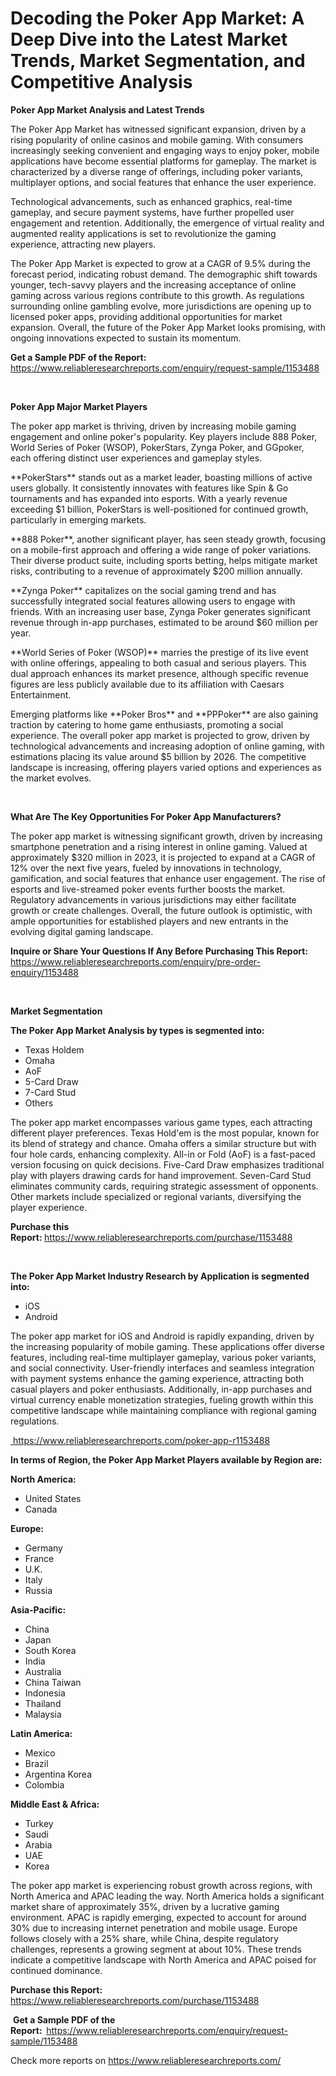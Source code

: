 <p><h1>Decoding the Poker App Market: A Deep Dive into the Latest Market Trends, Market Segmentation, and Competitive Analysis</h1></p><p><strong>Poker App Market Analysis and Latest Trends</strong></p>
<p><p>The Poker App Market has witnessed significant expansion, driven by a rising popularity of online casinos and mobile gaming. With consumers increasingly seeking convenient and engaging ways to enjoy poker, mobile applications have become essential platforms for gameplay. The market is characterized by a diverse range of offerings, including poker variants, multiplayer options, and social features that enhance the user experience. </p><p>Technological advancements, such as enhanced graphics, real-time gameplay, and secure payment systems, have further propelled user engagement and retention. Additionally, the emergence of virtual reality and augmented reality applications is set to revolutionize the gaming experience, attracting new players. </p><p>The Poker App Market is expected to grow at a CAGR of 9.5% during the forecast period, indicating robust demand. The demographic shift towards younger, tech-savvy players and the increasing acceptance of online gaming across various regions contribute to this growth. As regulations surrounding online gambling evolve, more jurisdictions are opening up to licensed poker apps, providing additional opportunities for market expansion. Overall, the future of the Poker App Market looks promising, with ongoing innovations expected to sustain its momentum.</p></p>
<p><strong>Get a Sample PDF of the Report:&nbsp;</strong> <a href="https://www.reliableresearchreports.com/enquiry/request-sample/1153488?utm_campaign=2253&utm_medium=2&utm_source=Github&utm_content=ia&utm_term=10032025&utm_id=poker-app">https://www.reliableresearchreports.com/enquiry/request-sample/1153488</a></p>
<p>&nbsp;</p>
<p><strong>Poker App Major Market Players</strong></p>
<p><p>The poker app market is thriving, driven by increasing mobile gaming engagement and online poker's popularity. Key players include 888 Poker, World Series of Poker (WSOP), PokerStars, Zynga Poker, and GGpoker, each offering distinct user experiences and gameplay styles.</p><p>**PokerStars** stands out as a market leader, boasting millions of active users globally. It consistently innovates with features like Spin & Go tournaments and has expanded into esports. With a yearly revenue exceeding $1 billion, PokerStars is well-positioned for continued growth, particularly in emerging markets.</p><p>**888 Poker**, another significant player, has seen steady growth, focusing on a mobile-first approach and offering a wide range of poker variations. Their diverse product suite, including sports betting, helps mitigate market risks, contributing to a revenue of approximately $200 million annually.</p><p>**Zynga Poker** capitalizes on the social gaming trend and has successfully integrated social features allowing users to engage with friends. With an increasing user base, Zynga Poker generates significant revenue through in-app purchases, estimated to be around $60 million per year.</p><p>**World Series of Poker (WSOP)** marries the prestige of its live event with online offerings, appealing to both casual and serious players. This dual approach enhances its market presence, although specific revenue figures are less publicly available due to its affiliation with Caesars Entertainment.</p><p>Emerging platforms like **Poker Bros** and **PPPoker** are also gaining traction by catering to home game enthusiasts, promoting a social experience. The overall poker app market is projected to grow, driven by technological advancements and increasing adoption of online gaming, with estimations placing its value around $5 billion by 2026. The competitive landscape is increasing, offering players varied options and experiences as the market evolves.</p></p>
<p>&nbsp;</p>
<p><strong>What Are The Key Opportunities For Poker App Manufacturers?</strong></p>
<p><p>The poker app market is witnessing significant growth, driven by increasing smartphone penetration and a rising interest in online gaming. Valued at approximately $320 million in 2023, it is projected to expand at a CAGR of 12% over the next five years, fueled by innovations in technology, gamification, and social features that enhance user engagement. The rise of esports and live-streamed poker events further boosts the market. Regulatory advancements in various jurisdictions may either facilitate growth or create challenges. Overall, the future outlook is optimistic, with ample opportunities for established players and new entrants in the evolving digital gaming landscape.</p></p>
<p><strong>Inquire or Share Your Questions If Any Before Purchasing This Report:</strong> <a href="https://www.reliableresearchreports.com/enquiry/pre-order-enquiry/1153488?utm_campaign=2253&utm_medium=2&utm_source=Github&utm_content=ia&utm_term=10032025&utm_id=poker-app">https://www.reliableresearchreports.com/enquiry/pre-order-enquiry/1153488</a></p>
<p>&nbsp;</p>
<p><strong>Market Segmentation</strong></p>
<p><strong>The Poker App Market Analysis by types is segmented into:</strong></p>
<p><ul><li>Texas Holdem</li><li>Omaha</li><li>AoF</li><li>5-Card Draw</li><li>7-Card Stud</li><li>Others</li></ul></p>
<p><p>The poker app market encompasses various game types, each attracting different player preferences. Texas Hold'em is the most popular, known for its blend of strategy and chance. Omaha offers a similar structure but with four hole cards, enhancing complexity. All-in or Fold (AoF) is a fast-paced version focusing on quick decisions. Five-Card Draw emphasizes traditional play with players drawing cards for hand improvement. Seven-Card Stud eliminates community cards, requiring strategic assessment of opponents. Other markets include specialized or regional variants, diversifying the player experience.</p></p>
<p><strong>Purchase this Report:&nbsp;</strong><a href="https://www.reliableresearchreports.com/purchase/1153488?utm_campaign=2253&utm_medium=2&utm_source=Github&utm_content=ia&utm_term=10032025&utm_id=poker-app">https://www.reliableresearchreports.com/purchase/1153488</a></p>
<p>&nbsp;</p>
<p><strong>The Poker App Market Industry Research by Application is segmented into:</strong></p>
<p><ul><li>iOS</li><li>Android</li></ul></p>
<p><p>The poker app market for iOS and Android is rapidly expanding, driven by the increasing popularity of mobile gaming. These applications offer diverse features, including real-time multiplayer gameplay, various poker variants, and social connectivity. User-friendly interfaces and seamless integration with payment systems enhance the gaming experience, attracting both casual players and poker enthusiasts. Additionally, in-app purchases and virtual currency enable monetization strategies, fueling growth within this competitive landscape while maintaining compliance with regional gaming regulations.</p></p>
<p><a href="https://www.reliableresearchreports.com/poker-app-r1153488?utm_campaign=2253&utm_medium=2&utm_source=Github&utm_content=ia&utm_term=10032025&utm_id=poker-app">&nbsp;https://www.reliableresearchreports.com/poker-app-r1153488</a></p>
<p><strong>In terms of Region, the Poker App Market Players available by Region are:</strong></p>
<p>
    <p> <strong> North America: </strong>
        <ul>
            <li>United States</li>
            <li>Canada</li>
        </ul>
        </p> 
    <p> <strong> Europe: </strong>
        <ul>
            <li>Germany</li>
            <li>France</li>
            <li>U.K.</li>
            <li>Italy</li>
            <li>Russia</li>
        </ul>
        </p> 
    <p> <strong> Asia-Pacific: </strong>
        <ul>
            <li>China</li>
            <li>Japan</li>
            <li>South Korea</li>
            <li>India</li>
            <li>Australia</li>
            <li>China Taiwan</li>
            <li>Indonesia</li>
            <li>Thailand</li>
            <li>Malaysia</li>
        </ul>
        </p> 
    <p> <strong> Latin America: </strong>
        <ul>
            <li>Mexico</li>
            <li>Brazil</li>
            <li>Argentina Korea</li>
            <li>Colombia</li>
        </ul>
        </p> 
    <p> <strong> Middle East & Africa: </strong>
        <ul>
            <li>Turkey</li>
            <li>Saudi</li>
            <li>Arabia</li>
            <li>UAE</li>
            <li>Korea</li>
        </ul>
    </p>
    </p>
<p><p>The poker app market is experiencing robust growth across regions, with North America and APAC leading the way. North America holds a significant market share of approximately 35%, driven by a lucrative gaming environment. APAC is rapidly emerging, expected to account for around 30% due to increasing internet penetration and mobile usage. Europe follows closely with a 25% share, while China, despite regulatory challenges, represents a growing segment at about 10%. These trends indicate a competitive landscape with North America and APAC poised for continued dominance.</p></p>
<p><strong>Purchase this Report: </strong><a href="https://www.reliableresearchreports.com/purchase/1153488?utm_campaign=2253&utm_medium=2&utm_source=Github&utm_content=ia&utm_term=10032025&utm_id=poker-app">https://www.reliableresearchreports.com/purchase/1153488</a></p>
<p>&nbsp;<strong>Get a Sample PDF of the Report:&nbsp;&nbsp;</strong><a href="https://www.reliableresearchreports.com/enquiry/request-sample/1153488?utm_campaign=2253&utm_medium=2&utm_source=Github&utm_content=ia&utm_term=10032025&utm_id=poker-app">https://www.reliableresearchreports.com/enquiry/request-sample/1153488</a></p>
<p><strong></strong></p>
<p>Check more reports on <a href="https://www.reliableresearchreports.com/?utm_campaign=2253&utm_medium=2&utm_source=Github&utm_content=ia&utm_term=10032025&utm_id=poker-app">https://www.reliableresearchreports.com/</a></p>
